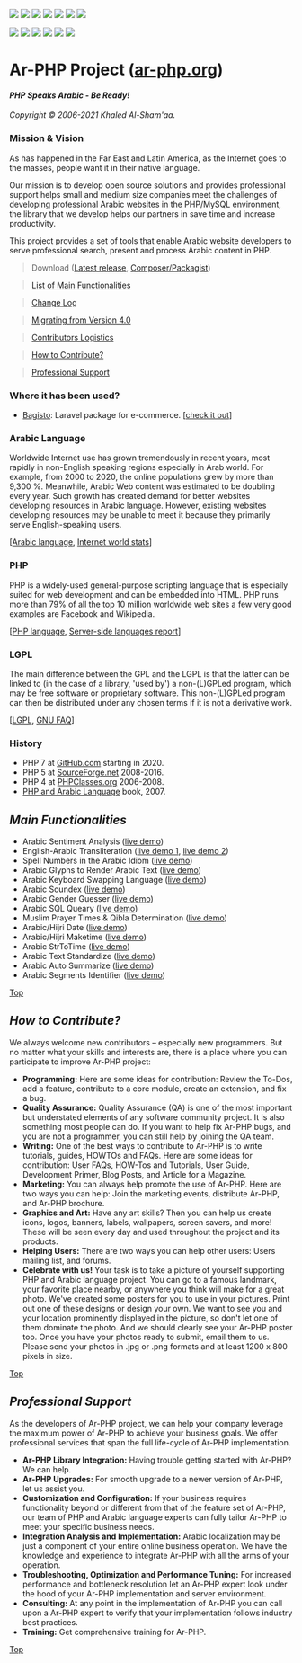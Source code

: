 <a href="https://www.php.net/"><img src="https://img.shields.io/github/languages/top/khaled-alshamaa/ar-php"/></a> <a href="https://www.php.net/manual/en/migration54.php"><img src="https://img.shields.io/packagist/php-v/khaled.alshamaa/ar-php"/></a> <a href="https://github.com/khaled-alshamaa/ar-php/releases/tag/v5.1.0"><img src="https://img.shields.io/github/v/release/khaled-alshamaa/ar-php"/></a> <a href="https://github.com/khaled-alshamaa/ar-php/tags"><img src="https://img.shields.io/github/release-date/khaled-alshamaa/ar-php"/></a> <a href="https://www.gnu.org/licenses/lgpl-3.0.en.html"><img src="https://img.shields.io/packagist/l/khaled.alshamaa/ar-php"/></a> <a href="https://packagist.org/packages/khaled.alshamaa/ar-php/stats"><img src="https://img.shields.io/packagist/dt/khaled.alshamaa/ar-php"/></a> <a href="https://github.com/khaled-alshamaa/ar-php/stargazers"><img src="https://img.shields.io/packagist/stars/khaled.alshamaa/ar-php"/></a>

<a href="https://github.com/khaled-alshamaa/ar-php/issues"><img src="https://img.shields.io/github/issues-raw/khaled-alshamaa/ar-php"/></a> <img src="https://img.shields.io/github/languages/code-size/khaled-alshamaa/ar-php"/> <a href="https://github.com/khaled-alshamaa/ar-php/commits/master"><img src="https://img.shields.io/github/commit-activity/m/khaled-alshamaa/ar-php"/></a> <a href="https://github.com/khaled-alshamaa/ar-php/commits/master"><img src="https://img.shields.io/github/last-commit/khaled-alshamaa/ar-php"/></a> <a href="https://github.com/khaled-alshamaa/ar-php/network/members"><img src="https://img.shields.io/github/forks/khaled-alshamaa/ar-php?style=social"/></a> <a href="https://twitter.com/arphp"><img src="https://img.shields.io/twitter/follow/arphp?style=social"></a>
<!-- https://shields.io/ -->

# Ar-PHP Project ([ar-php.org](http://www.ar-php.org/en_index-php-arabic.html))
#### _PHP Speaks Arabic - Be Ready!_
_Copyright © 2006-2021 Khaled Al-Sham'aa._

### Mission & Vision
As has happened in the Far East and Latin America, as the Internet goes to the masses, people want it in their native language.

Our mission is to develop open source solutions and provides professional support helps small and medium size companies meet the challenges of developing professional Arabic websites in the PHP/MySQL environment, the library that we develop helps our partners in save time and increase productivity.

This project provides a set of tools that enable Arabic website developers to serve professional search, present and process Arabic content in PHP.

> Download ([Latest release](https://github.com/khaled-alshamaa/ar-php/releases/latest), [Composer/Packagist](https://packagist.org/packages/khaled.alshamaa/ar-php))

> [List of Main Functionalities](#main-functionalities) 

> [Change Log](https://github.com/khaled-alshamaa/ar-php/blob/master/CHANGELOG.md)

> [Migrating from Version 4.0](https://github.com/khaled-alshamaa/ar-php/blob/master/UPGRADE.md)

> [Contributors Logistics](https://github.com/khaled-alshamaa/ar-php/blob/master/TODO.md)

> [How to Contribute?](#how-to-contribute)

> [Professional Support](#professional-support)

### Where it has been used?

* [Bagisto](https://github.com/bagisto/bagisto/blob/master/README.md): Laravel package for e-commerce. [[check it out](https://github.com/bagisto/bagisto/blob/bf1c3f21af912800ffad5dcf68b9a486af0f6c81/packages/Webkul/Admin/src/Http/Controllers/Sales/InvoiceController.php#L159)]

<!--
* [LimeSurvey](https://github.com/LimeSurvey/LimeSurvey/blob/master/README.md): Open-source survey software. [[check it out]()]

Windows PowerShell: Get-ChildItem -Recurse | Select-String "I18N_Arabic" -List | Select Path
https://github.com/LimeSurvey/LimeSurvey/blob/master/README.md
https://github.com/LimeSurvey/LimeSurvey/tree/master/application/third_party/ar-php
https://github.com/LimeSurvey/LimeSurvey/blob/master/application/helpers/userstatistics_helper.php#L134
https://github.com/LimeSurvey/LimeSurvey/blob/master/application/helpers/admin/statistics_helper.php#L133
-->

### Arabic Language
Worldwide Internet use has grown tremendously in recent years, most rapidly in non-English speaking regions especially in Arab world. For example, from 2000 to 2020, the online populations grew by more than 9,300 %. Meanwhile, Arabic Web content was estimated to be doubling every year. Such growth has created demand for better websites developing resources in Arabic language. However, existing websites developing resources may be unable to meet it because they primarily serve English-speaking users.

[[Arabic language](https://en.wikipedia.org/wiki/Arabic), [Internet world stats](https://www.internetworldstats.com/stats7.htm)]

### PHP
PHP is a widely-used general-purpose scripting language that is especially suited for web development and can be embedded into HTML. PHP runs more than 79% of all the top 10 million worldwide web sites a few very good examples are Facebook and Wikipedia.

[[PHP language](https://www.php.net/), [Server-side languages report](https://w3techs.com/technologies/overview/programming_language)]

### LGPL
The main difference between the GPL and the LGPL is that the latter can be linked to (in the case of a library, 'used by') a non-(L)GPLed program, which may be free software or proprietary software. This non-(L)GPLed program can then be distributed under any chosen terms if it is not a derivative work.

[[LGPL](http://www.gnu.org/licenses/lgpl-3.0.html), [GNU FAQ](http://www.gnu.org/licenses/gpl-faq.html)]

### History
* PHP 7 at [GitHub.com](https://github.com/khaled-alshamaa/ar-php) starting in 2020.
* PHP 5 at [SourceForge.net](https://sourceforge.net/projects/ar-php/) 2008-2016.
* PHP 4 at [PHPClasses.org](https://www.phpclasses.org/browse/author/189864.html) 2006-2008.
* [PHP and Arabic Language](https://darshoaa.com/pHP-and-Arabic-language/) book, 2007.

## _Main Functionalities_
* Arabic Sentiment Analysis ([live demo](https://ar-php.org/github/examples/ar_sentiment.php))
* English-Arabic Transliteration ([live demo 1](https://ar-php.org/github/examples/ar_transliteration.php), [live demo 2](https://ar-php.org/github/examples/en_transliteration.php))
* Spell Numbers in the Arabic Idiom ([live demo](https://ar-php.org/github/examples/numbers.php))
* Arabic Glyphs to Render Arabic Text ([live demo](https://ar-php.org/github/examples/ar_glyphs.php))
* Arabic Keyboard Swapping Language ([live demo](https://ar-php.org/github/examples/keyswap.php))
* Arabic Soundex ([live demo](https://ar-php.org/github/examples/soundex.php))
* Arabic Gender Guesser ([live demo](https://ar-php.org/github/examples/gender.php))
* Arabic SQL Queary ([live demo](https://ar-php.org/github/examples/ar_query.php))
* Muslim Prayer Times & Qibla Determination ([live demo](https://ar-php.org/github/examples/salat.php))
* Arabic/Hijri Date ([live demo](https://ar-php.org/github/examples/date.php))
* Arabic/Hijri Maketime ([live demo](https://ar-php.org/github/examples/mktime.php))
* Arabic StrToTime ([live demo](https://ar-php.org/github/examples/strtotime.php))
* Arabic Text Standardize ([live demo](https://ar-php.org/github/examples/standard.php))
* Arabic Auto Summarize ([live demo](https://ar-php.org/github/examples/ar_summarize.php))
* Arabic Segments Identifier ([live demo](https://ar-php.org/github/examples/identifier.php))

[Top](#ar-php-project-ar-phporg)

## _How to Contribute?_
We always welcome new contributors – especially new programmers. But no matter what your skills and interests are, there is a place where you can participate to improve Ar-PHP project:

* __Programming:__ Here are some ideas for contribution: Review the To-Dos, add a feature, contribute to a core module, create an extension, and fix a bug.
* __Quality Assurance:__ Quality Assurance (QA) is one of the most important but understated elements of any software community project. It is also something most people can do. If you want to help fix Ar-PHP bugs, and you are not a programmer, you can still help by joining the QA team.
* __Writing:__ One of the best ways to contribute to Ar-PHP is to write tutorials, guides, HOWTOs and FAQs. Here are some ideas for contribution: User FAQs, HOW-Tos and Tutorials, User Guide, Development Primer, Blog Posts, and Article for a Magazine.
* __Marketing:__ You can always help promote the use of Ar-PHP. Here are two ways you can help: Join the marketing events, distribute Ar-PHP, and Ar-PHP brochure.
* __Graphics and Art:__ Have any art skills? Then you can help us create icons, logos, banners, labels, wallpapers, screen savers, and more! These will be seen every day and used throughout the project and its products.
* __Helping Users:__ There are two ways you can help other users: Users mailing list, and forums.
* __Celebrate with us!__ Your task is to take a picture of yourself supporting PHP and Arabic language project. You can go to a famous landmark, your favorite place nearby, or anywhere you think will make for a great photo. We've created some posters for you to use in your pictures. Print out one of these designs or design your own. We want to see you and your location prominently displayed in the picture, so don't let one of them dominate the photo. And we should clearly see your Ar-PHP poster too. Once you have your photos ready to submit, email them to us. Please send your photos in .jpg or .png formats and at least 1200 x 800 pixels in size.

[Top](#ar-php-project-ar-phporg)

## _Professional Support_
As the developers of Ar-PHP project, we can help your company leverage the maximum power of Ar-PHP to achieve your business goals. We offer professional services that span the full life-cycle of Ar-PHP implementation.

* __Ar-PHP Library Integration:__ Having trouble getting started with Ar-PHP? We can help.
* __Ar-PHP Upgrades:__ For smooth upgrade to a newer version of Ar-PHP, let us assist you.
* __Customization and Configuration:__ If your business requires functionality beyond or different from that of the feature set of Ar-PHP, our team of PHP and Arabic language experts can fully tailor Ar-PHP to meet your specific business needs.
* __Integration Analysis and Implementation:__ Arabic localization may be just a component of your entire online business operation. We have the knowledge and experience to integrate Ar-PHP with all the arms of your operation.
* __Troubleshooting, Optimization and Performance Tuning:__ For increased performance and bottleneck resolution let an Ar-PHP expert look under the hood of your Ar-PHP implementation and server environment.
* __Consulting:__ At any point in the implementation of Ar-PHP you can call upon a Ar-PHP expert to verify that your implementation follows industry best practices.
* __Training:__ Get comprehensive training for Ar-PHP.

[Top](#ar-php-project-ar-phporg)
